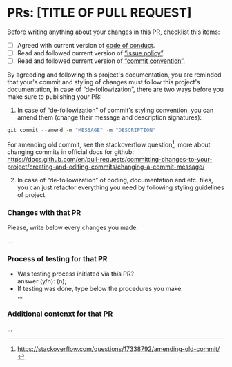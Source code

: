 <!-- 
 This is an example template for PRs of any repository, in case of need, it could be 
 changed for other direct purposes or project's and organization's infrastructure.
 -->

PRs: [TITLE OF PULL REQUEST]
============================

Before writing anything about your changes in this PR, checklist this items:

- [ ] Agreed with current version of [code of conduct](./../CODE_OF_CONDUCT.md).
- [ ] Read and followed current version of [“issue policy”](./../../docs/github/ISSUES/ISSUE_POLICY.md).
- [ ] Read and followed current version of [“commit convention”](./../../docs/github/COMMIT_CONVENTION.md).

By agreeding and following this project's documentation, you are reminded that your's commit and styling of changes must follow this project's documentation, in case of “de-followization”, there are two ways before you make sure to publishing your PR:

1. In case of “de-followization” of commit's styling convention, you can amend them (change their message and description signatures):

```powershell
git commit --amend -m "MESSAGE" -m "DESCRIPTION"
```

For amending old commit, see the stackoverflow question[^1], more about changing commits in official docs for github: \
https://docs.github.com/en/pull-requests/committing-changes-to-your-project/creating-and-editing-commits/changing-a-commit-message/

[^1]: https://stackoverflow.com/questions/17338792/amending-old-commit/

2. In case of “de-followization” of coding, documentation and etc. files, you can just refactor everything you need by following styling guidelines of project.

### Changes with that PR
<!-- CHANGES BLOCK: 
 -->

Please, write below every changes you made:

...

### Process of testing for that PR
<!-- TESTING BLOCK: 
 -->

- Was testing process initiated via this PR?\
  answer (y/n): (n);
- If testing was done, type below the procedures you make: \
  ...

### Additional contenxt for that PR

...
